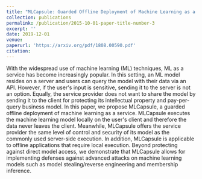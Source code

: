 ```yaml
---
title: "MLCapsule: Guarded Offline Deployment of Machine Learning as a Service"
collection: publications
permalink: /publication/2015-10-01-paper-title-number-3
excerpt: ''
date: 2019-12-01
venue: 
paperurl: 'https://arxiv.org/pdf/1808.00590.pdf'
citation: 
---
```

With the widespread use of machine learning (ML) techniques, ML as a service has become increasingly popular. In this setting, an ML model resides on a server and users can query the model with their data via an API. However, if the user's input is sensitive, sending it to the server is not an option. Equally, the service provider does not want to share the model by sending it to the client for protecting its intellectual property and pay-per-query business model. In this paper, we propose MLCapsule, a guarded offline deployment of machine learning as a service. MLCapsule executes the machine learning model locally on the user's client and therefore the data never leaves the client. Meanwhile, MLCapsule offers the service provider the same level of control and security of its model as the commonly used server-side execution. In addition, MLCapsule is applicable to offline applications that require local execution. Beyond protecting against direct model access, we demonstrate that MLCapsule allows for implementing defenses against advanced attacks on machine learning models such as model stealing/reverse engineering and membership inference.

